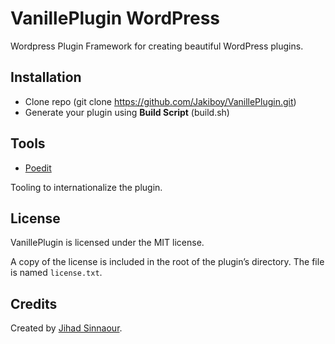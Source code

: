 # VanillePlugin WordPress

Wordpress Plugin Framework for creating beautiful WordPress plugins.

## Installation

- Clone repo (git clone https://github.com/Jakiboy/VanillePlugin.git)
- Generate your plugin using **Build Script** (build.sh)

## Tools

* [Poedit](http://www.poedit.net/)

Tooling to internationalize the plugin.

## License

VanillePlugin is licensed under the MIT license.

A copy of the license is included in the root of the plugin’s directory. The file is named `license.txt`.

## Credits

Created by [Jihad Sinnaour](https://info.jihadsinnaour.com/).